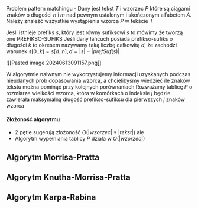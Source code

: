 Problem pattern matchingu - Dany jest tekst $T$ i wzorzec $P$ które są ciągami znaków o długości $n$ i $m$ nad pewnym ustalonym i skończonym alfabetem $A$. Należy znaleźć wszystkie wystąpienia wzorca $P$ w tekście $T$

Jeśli istnieje prefiks $s$, który jest równy sufiksowi $s$ to mówimy że tworzą one PREFIKSO-SUFIKS
Jeśli dany łańcuch posiada prefikso-sufiks o długości $k$ to okresem nazywamy taką liczbę całkowitą $d$, że zachodzi warunek $s[0..k]=s[d..n],d=|s|-|prefSuf(s)|$

![[Pasted image 20240613091157.png]]

W algorytmie naiwnym nie wykorzystujemy informacji uzyskanych podczas nieudanych prób dopasowania wzorca, a chcielibyśmy wiedzieć ile znaków tekstu można pominąć przy kolejnych porównaniach
Rozważamy tablicę $P$ o rozmiarze wielkości wzorca, która w komórkach o indeksie $j$ będzie zawierała maksymalną długość prefikso-sufiksu dla pierwszych $j$ znaków wzorca

#### Złożoność algorytmu
- 2 pętle sugerują złożoność $O(|wzorzec|*|tekst|)$ ale
- Algorytm wypełniania tablicy $P$ działa w $O(|wzorzec|)$
## Algorytm Morrisa-Pratta
## Algorytm Knutha-Morrisa-Pratta
## Algorytm Karpa-Rabina

